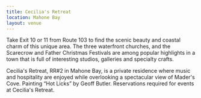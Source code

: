 ```yaml
---
title: Cecilia's Retreat
location: Mahone Bay
layout: venue
---
```


Take Exit 10 or 11 from Route 103 to find the scenic beauty and coastal charm of this unique area. The three waterfront churches, and the Scarecrow and Father Christmas Festivals are among popular highlights in a town that is full of interesting studios, galleries and specialty crafts.

Cecilia's Retreat, RR#2 in Mahone Bay, is a private residence where music and hospitality are enjoyed while overlooking a spectacular view of Mader's Cove. Painting “Hot Licks” by Geoff Butler. Reservations required for events at Cecilia's Retreat.